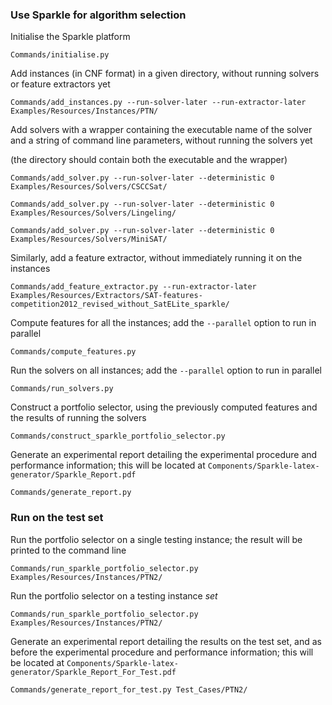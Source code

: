 ### Use Sparkle for algorithm selection

Initialise the Sparkle platform

`Commands/initialise.py`

Add instances (in CNF format) in a given directory, without running solvers or feature extractors yet

`Commands/add_instances.py --run-solver-later --run-extractor-later Examples/Resources/Instances/PTN/`

Add solvers with a wrapper containing the executable name of the solver and a string of command line parameters, without running the solvers yet

(the directory should contain both the executable and the wrapper)

`Commands/add_solver.py --run-solver-later --deterministic 0 Examples/Resources/Solvers/CSCCSat/`

`Commands/add_solver.py --run-solver-later --deterministic 0 Examples/Resources/Solvers/Lingeling/`

`Commands/add_solver.py --run-solver-later --deterministic 0 Examples/Resources/Solvers/MiniSAT/`

Similarly, add a feature extractor, without immediately running it on the instances

`Commands/add_feature_extractor.py --run-extractor-later Examples/Resources/Extractors/SAT-features-competition2012_revised_without_SatELite_sparkle/`

Compute features for all the instances; add the `--parallel` option to run in parallel

`Commands/compute_features.py`

Run the solvers on all instances; add the `--parallel` option to run in parallel

`Commands/run_solvers.py`

Construct a portfolio selector, using the previously computed features and the results of running the solvers

`Commands/construct_sparkle_portfolio_selector.py`

Generate an experimental report detailing the experimental procedure and performance information; this will be located at `Components/Sparkle-latex-generator/Sparkle_Report.pdf`

`Commands/generate_report.py`

### Run on the test set

Run the portfolio selector on a single testing instance; the result will be printed to the command line

`Commands/run_sparkle_portfolio_selector.py Examples/Resources/Instances/PTN2/`

Run the portfolio selector on a testing instance *set*

`Commands/run_sparkle_portfolio_selector.py Examples/Resources/Instances/PTN2/`

Generate an experimental report detailing the results on the test set, and as before the experimental procedure and performance information; this will be located at `Components/Sparkle-latex-generator/Sparkle_Report_For_Test.pdf`

`Commands/generate_report_for_test.py Test_Cases/PTN2/`

